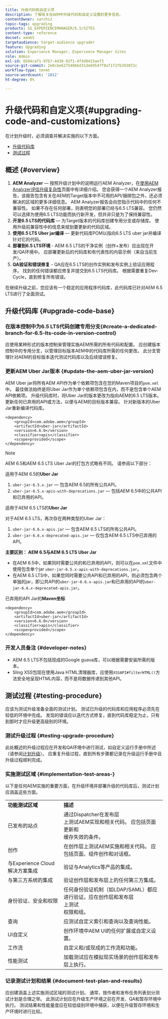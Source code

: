 ```yaml
---
title: 升级代码和自定义项
description: 了解有关在AEM中升级代码和自定义设置的更多信息。
contentOwner: sarchiz
topic-tags: upgrading
products: SG_EXPERIENCEMANAGER/6.5/SITES
content-type: reference
docset: aem65
targetaudience: target-audience upgrader
feature: Upgrading
solution: Experience Manager, Experience Manager Sites
role: Admin
exl-id: 6b94caf1-97b7-4430-92f1-4f4d0415aef3
source-git-commit: 2e0cbe62754866d31de69547f9af1f2f63930f2c
workflow-type: tm+mt
source-wordcount: '1012'
ht-degree: 0%

---
```


# 升级代码和自定义项{#upgrading-code-and-customizations}

在计划升级时，必须调查并解决实施的以下方面。

* [升级代码库](#upgrade-code-base)
* [测试过程](#testing-procedure)

## 概述 {#overview}

1. **AEM Analyzer** — 按照升级计划中的说明运行AEM Analyzer，在[使用AEM Analyzer评估升级复杂性](/help/sites-deploying/aem-analyzer.md)页面中有详细介绍。 您会获得一个AEM Analyzer报告，该报告包含有关在AEM的Target版本中不可用的API/捆绑包之外，还必须解决的区域的更多详细信息。 AEM Analyzer报告会向您指示代码中的任何不兼容性。 如果不存在任何部署，则表明您的部署已经与6.5 LTS兼容。 您仍然可以选择为使用6.5 LTS功能而执行新开发，但并非只是为了保持兼容性。
1. **开发6.5 LTS的代码库** — 为Target版本的代码库创建专用分支或存储库。 使用升级前兼容性中的信息来规划要更新的代码区域。
1. **使用6.5 LTS Uber jar编译** — 更新代码库POM以指向6.5 LTS uber jar并编译针对它的代码。
1. **部署到6.5 LTS环境** - AEM 6.5 LTS的干净实例（创作+发布）应出现在开发/QA环境中。 应部署更新后的代码库和有代表性的内容示例（来自当前生产）。
1. **QA验证和错误修复** - QA应在6.5 LTS的创作实例和发布实例上验证应用程序。 找到的任何错误都应修复并提交到6.5 LTS代码库。 根据需要重复Dev-Cycle，直到修复所有错误。

在继续升级之前，您应该有一个稳定的应用程序代码库，此代码库已针对AEM 6.5 LTS进行了全面测试。

## 升级代码库 {#upgrade-code-base}

### 在版本控制中为6.5 LTS代码创建专用分支{#create-a-dedicated-branch-for-6.5-lts-code-in-version-control}

应使用某种形式的版本控制来管理实施AEM所需的所有代码和配置。 应创建版本控制中的专用分支，以管理目标版本AEM中的代码库所需的任何更改。 此分支管理针对AEM的目标版本迭代测试代码库以及后续错误修复。

### 更新AEM Uber Jar版本 {#update-the-aem-uber-jar-version}

AEM Uber jar将所有AEM API作为单个依赖项包含在您的Maven项目的`pom.xml`中。 最佳做法始终是将Uber Jar作为单个依赖项包含在内，而不是包含单个AEM API依赖项。 升级代码库时，将Uber Jar的版本更改为指向AEM的6.5 LTS版本。 更新任何已弃用的API或方法，以便与AEM的目标版本兼容。 针对新版本的Uber Jar重新编译代码库。

```
<dependency>
    <groupId>com.adobe.aem</groupId>
    <artifactId>uber-jar</artifactId>
    <version>6.6.0</version>
    <classifier>apis</classifier>
    <scope>provided</scope>
</dependency>
```

>[!NOTE]
>
>AEM 6.5和AEM 6.5 LTS Uber Jar的打包方式略有不同。 请参阅以下部分：

适用于AEM 6.5的&#x200B;**Uber Jar**

1. `uber-jar-6.5.x.jar` — 包含AEM 6.5的所有公共API。
1. `uber-jar-6.5.x-apis-with-deprecations.jar` — 包括AEM 6.5中的公共API和已弃用的API。

适用于AEM 6.5 LTS的&#x200B;**Uber Jar**

对于AEM 6.5 LTS，再次存在两种类型的Uber Jar：

1. `uber-jar-6.6.x-apis.jar` — 包含AEM 6.5 LTS的所有公共API。
1. `uber-jar-6.6.x-deprecated-apis.jar` — 仅包含AEM 6.5 LTS中已弃用的API。

**主要区别： AEM 6.5与AEM 6.5 LTS Uber Jar**

* 在AEM 6.5中，如果同时需要公共的和已弃用的API，则可以在`pom.xml`文件中使用包含单个jar `uber-jar-6.5.x-apis-with-deprecations.jar`。
* 在AEM 6.5 LTS中，如果您同时需要公共API和已弃用的API，则必须包含两个单独的jar，即公共API的`uber-jar-6.6.x-apis.jar`和已弃用的API的`uber-jar-6.6.x-deprecated-apis.jar`。

已弃用的API Jar的&#x200B;**Maven坐标**

```
<dependency>
    <groupId>com.adobe.aem</groupId>
    <artifactId>uber-jar</artifactId>
    <version>6.6.0</version>
    <classifier>apis</classifier>
    <scope>provided</scope>
</dependency>
```

### 开发人员备注 {#developer-notes}

* AEM 6.5 LTS不包括现成的Google guava库，可以根据需要安装所需的版本。
* Sling XSS包现在使用Java HTML清理器库，应使用`XSSAPI#filterHTML()`方法安全地呈现HTML内容，而不是将数据传递到其他API。

## 测试过程 {#testing-procedure}

应该为测试升级准备全面的测试计划。 测试已升级的代码库和应用程序必须先在较低的环境中完成。 发现的错误应以迭代方式修复，直到代码库稳定为止，只有到那时才应升级更高级别的环境。

### 测试升级过程 {#testing-upgrade-procedure}

此处概述的升级过程应在开发和QA环境中进行测试，如自定义运行手册中所述（请参阅[计划升级](/help/sites-deploying/upgrade-planning.md)）。 应重复升级过程，直到所有步骤都记录在升级运行手册中且升级过程顺利完成。

### 实施测试区域  {#implementation-test-areas-}

以下是任何AEM实施的重要方面，在升级环境并部署升级的代码库后，测试计划应涵盖这些方面。

<table>
 <tbody>
  <tr>
   <td><strong>功能测试区域</strong></td>
   <td><strong>描述</strong></td>
  </tr>
  <tr>
   <td>已发布的站点</td>
   <td>通过Dispatcher在发布层<br />上测试AEM实现和相关代码。 应包括页面更新和<br />缓存失效的条件。</td>
  </tr>
  <tr>
   <td>创作</td>
   <td>在创作层上测试AEM实施和相关代码。 应包括页面、组件创作和对话框。</td>
  </tr>
  <tr>
   <td>与Experience Cloud解决方案集成</td>
   <td>验证与Analytics等产品的集成。</td>
  </tr>
  <tr>
   <td>与第三方系统的集成</td>
   <td>验证创作层和发布层上的任何第三方集成。</td>
  </tr>
  <tr>
   <td>身份验证、安全和权限</td>
   <td>任何身份验证机制（如LDAP/SAML）都应进行验证。应在创作层和发布层<br />上测试<br />权限和组。</td>
  </tr>
  <tr>
   <td>查询</td>
   <td>应测试自定义索引和查询以及查询性能。</td>
  </tr>
  <tr>
   <td>UI自定义</td>
   <td>创作环境中AEM UI的任何扩展或自定义设置。</td>
  </tr>
  <tr>
   <td>工作流</td>
   <td>自定义和/或现成的工作流和功能。</td>
  </tr>
  <tr>
   <td>性能测试</td>
   <td>加载测试应在模拟现实场景的创作层和发布层上执行。</td>
  </tr>
 </tbody>
</table>

### 记录测试计划和结果 {#document-test-plan-and-results}

应创建涵盖上述实施测试区域的测试计划。 通常，按作者和发布任务列表划分测试计划是合理之举。 此测试计划应在升级生产环境之前在开发、QA和暂存环境中执行。 测试结果和性能量度应在较低级别环境中捕获，以便在升级暂存环境和生产环境时进行比较。
